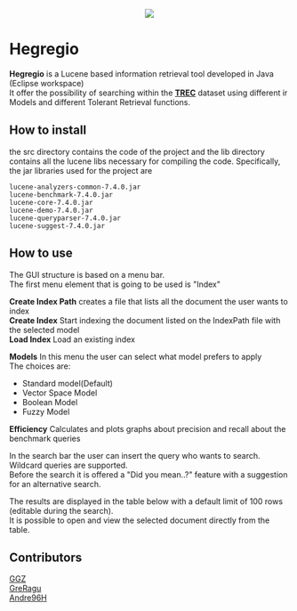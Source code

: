 <p align="center">
<img src="https://o8jyqa.db.files.1drv.com/y4me5Xr1MKbUIeCKOkDTXWFGkCgUFygAqGN-YSuNcs-b857S-5qARL7B4Yce8l1Bexd_WQQENHNGc07vZABLdZhuY0PqfDr8EbQmfl30FsDERiTrMzRhpWpjHUKOcx5dtqGd2nCe_fup4t-7QsaX60fnXSEBOsqyuLqwxKano-YLcw9hiE8zlmJdoe5iMBz-QtWo23u9EGxj-pmuhIjkiP8Xg?width=1223&height=224&cropmode=none">
</p>    

# Hegregio

**Hegregio** is a Lucene based information retrieval tool developed in Java (Eclipse workspace)  
It offer the possibility of searching within the **[TREC](http://www.trec-cds.org/2016.html)** dataset using different ir Models and different Tolerant Retrieval functions.

## How to install

the src directory contains the code of the project and the lib directory contains
all the lucene libs necessary for compiling the code.
Specifically, the jar libraries used for the project are
 
```
lucene-analyzers-common-7.4.0.jar
lucene-benchmark-7.4.0.jar 	
lucene-core-7.4.0.jar 	
lucene-demo-7.4.0.jar 	
lucene-queryparser-7.4.0.jar 	
lucene-suggest-7.4.0.jar 
```

## How to use 
The GUI structure is based on a menu bar.  
The first menu element that is going to be used is "Index"

**Create Index Path** creates a file that lists all the document the user wants to index  
**Create Index** Start indexing the document listed on the IndexPath file with the selected model  
**Load Index** Load an existing index

**Models** In this menu the user can select what model prefers to apply    
The choices are:  
* Standard model(Default)
* Vector Space Model  
* Boolean Model  
* Fuzzy Model 

**Efficiency** Calculates and plots graphs about precision and recall about the benchmark queries

In the search bar the user can insert the query who wants to search.  
Wildcard queries are supported.  
Before the search it is offered a "Did you mean..?" feature with a suggestion for
an alternative search.

The results are displayed in the table below with a default limit of 100 rows (editable during the search).  
It is possible to open and view the selected document directly from the table.

## Contributors

[GGZ](https://github.com/GiovanniGambiglianiZoccoli)  
[GreRagu](https://github.com/GreRagu)  
[Andre96H](https://github.com/Andre96H)  